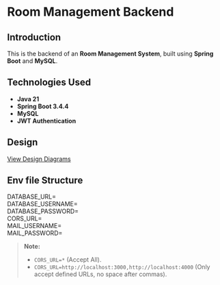 # Room Management Backend

## Introduction
This is the backend of an **Room Management System**, built using **Spring Boot** and **MySQL**.

## Technologies Used
- **Java 21**
- **Spring Boot 3.4.4**
- **MySQL**
- **JWT Authentication**

## Design
[View Design Diagrams](https://drive.google.com/file/d/189FfW2V_v8y9Q_UA8yiDtqT-CuQw0Ayt/view?usp=sharing)

## Env file Structure

DATABASE_URL=    
DATABASE_USERNAME=  
DATABASE_PASSWORD=  
CORS_URL=   
MAIL_USERNAME=  
MAIL_PASSWORD=

> **Note:**
> - `CORS_URL=*` (Accept All).
> - `CORS_URL=http://localhost:3000,http://localhost:4000` (Only accept defined URLs, no space after commas).





